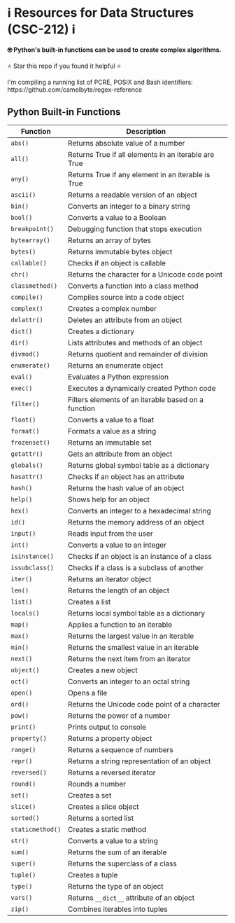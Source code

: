 <h1>ℹ️ Resources for Data Structures (CSC-212) ℹ️</h1>

<h4> 🤓 Python's built-in functions can be used to create complex algorithms. </h4>

<p>⭐ Star this repo if you found it helpful ⭐</p>

<p>I'm compiling a running list of PCRE, POSIX and Bash identifiers: https://github.com/camelbyte/regex-reference</p>

## Python Built-in Functions

| Function | Description |
|----------|-------------|
| `abs()` | Returns absolute value of a number |
| `all()` | Returns True if all elements in an iterable are True |
| `any()` | Returns True if any element in an iterable is True |
| `ascii()` | Returns a readable version of an object |
| `bin()` | Converts an integer to a binary string |
| `bool()` | Converts a value to a Boolean |
| `breakpoint()` | Debugging function that stops execution |
| `bytearray()` | Returns an array of bytes |
| `bytes()` | Returns immutable bytes object |
| `callable()` | Checks if an object is callable |
| `chr()` | Returns the character for a Unicode code point |
| `classmethod()` | Converts a function into a class method |
| `compile()` | Compiles source into a code object |
| `complex()` | Creates a complex number |
| `delattr()` | Deletes an attribute from an object |
| `dict()` | Creates a dictionary |
| `dir()` | Lists attributes and methods of an object |
| `divmod()` | Returns quotient and remainder of division |
| `enumerate()` | Returns an enumerate object |
| `eval()` | Evaluates a Python expression |
| `exec()` | Executes a dynamically created Python code |
| `filter()` | Filters elements of an iterable based on a function |
| `float()` | Converts a value to a float |
| `format()` | Formats a value as a string |
| `frozenset()` | Returns an immutable set |
| `getattr()` | Gets an attribute from an object |
| `globals()` | Returns global symbol table as a dictionary |
| `hasattr()` | Checks if an object has an attribute |
| `hash()` | Returns the hash value of an object |
| `help()` | Shows help for an object |
| `hex()` | Converts an integer to a hexadecimal string |
| `id()` | Returns the memory address of an object |
| `input()` | Reads input from the user |
| `int()` | Converts a value to an integer |
| `isinstance()` | Checks if an object is an instance of a class |
| `issubclass()` | Checks if a class is a subclass of another |
| `iter()` | Returns an iterator object |
| `len()` | Returns the length of an object |
| `list()` | Creates a list |
| `locals()` | Returns local symbol table as a dictionary |
| `map()` | Applies a function to an iterable |
| `max()` | Returns the largest value in an iterable |
| `min()` | Returns the smallest value in an iterable |
| `next()` | Returns the next item from an iterator |
| `object()` | Creates a new object |
| `oct()` | Converts an integer to an octal string |
| `open()` | Opens a file |
| `ord()` | Returns the Unicode code point of a character |
| `pow()` | Returns the power of a number |
| `print()` | Prints output to console |
| `property()` | Returns a property object |
| `range()` | Returns a sequence of numbers |
| `repr()` | Returns a string representation of an object |
| `reversed()` | Returns a reversed iterator |
| `round()` | Rounds a number |
| `set()` | Creates a set |
| `slice()` | Creates a slice object |
| `sorted()` | Returns a sorted list |
| `staticmethod()` | Creates a static method |
| `str()` | Converts a value to a string |
| `sum()` | Returns the sum of an iterable |
| `super()` | Returns the superclass of a class |
| `tuple()` | Creates a tuple |
| `type()` | Returns the type of an object |
| `vars()` | Returns `__dict__` attribute of an object |
| `zip()` | Combines iterables into tuples |
